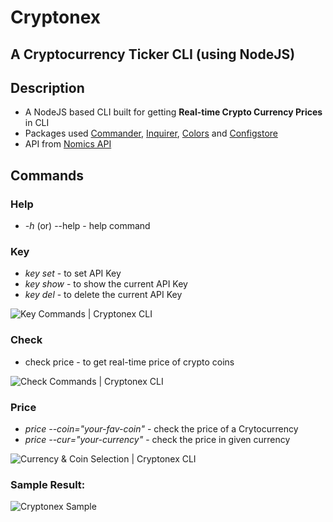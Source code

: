 # Cryptonex
## A Cryptocurrency Ticker CLI (using NodeJS)
## Description

- A NodeJS based CLI built for getting **Real-time Crypto Currency Prices** in CLI
- Packages used [Commander](https://www.npmjs.com/package/commander), [Inquirer](https://www.npmjs.com/package/inquirer), [Colors](https://www.npmjs.com/package/colors) and [Configstore](https://www.npmjs.com/package/configstore) 
- API from [Nomics API](https://nomics.com)


## Commands

### Help
- *-h* (or) --help - help command

### Key
- *key set* - to set API Key
- *key show* - to show the current API Key
- *key del* - to delete the current API Key
  
![Key Commands | Cryptonex CLI](https://res.cloudinary.com/dtvnys7ix/image/upload/v1629450695/Cryptonex%20CLI/Screenshot_from_2021-08-20_14-39-58_rcflur.png)

### Check
- check price - to get real-time price of crypto coins

![Check Commands | Cryptonex CLI](https://res.cloudinary.com/dtvnys7ix/image/upload/v1629450969/Cryptonex%20CLI/Screenshot_from_2021-08-20_14-45-41_sulqel.png)

### Price
- *price --coin="your-fav-coin"* - check the price of a Crytocurrency
- *price --cur="your-currency"* - check the price in given currency

![Currency & Coin Selection | Cryptonex CLI](https://res.cloudinary.com/dtvnys7ix/image/upload/v1629466827/Cryptonex%20CLI/Screenshot_from_2021-08-20_19-10-09_gkvmdu.png)

### Sample Result:
![Cryptonex Sample](https://res.cloudinary.com/dtvnys7ix/image/upload/v1629467077/Cryptonex%20CLI/Screenshot_from_2021-08-20_19-14-24_vwqor5.png)
